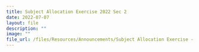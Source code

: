 ```yaml
---
title: Subject Allocation Exercise 2022 Sec 2
date: 2022-07-07
layout: file
description: ""
image: ""
file_url: /files/Resources/Announcements/Subject Allocation Exercise - 2022 Sec 2.pdf
---
```

